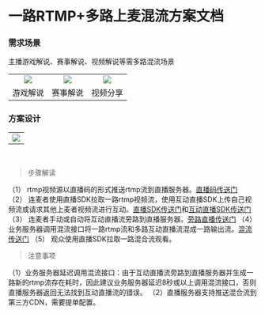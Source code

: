 # 一路RTMP+多路上麦混流方案文档

### 需求场景

主播游戏解说、赛事解说、视频解说等需多路混流场景

||||
:-----:|:-----:|:-----:
![](https://mc.qcloudimg.com/static/img/81bbf05065bdbeac8dbbc48e17131e93/2.png)|![](https://mc.qcloudimg.com/static/img/ca04c477a4338b4752b1cf6ab44121cd/3.png)|![](https://mc.qcloudimg.com/static/img/feff9b2df5797d0a9fb82286e62304c0/1.png)
游戏解说|赛事解说|视频分享

### 方案设计

||
:-----:|
![](https://mc.qcloudimg.com/static/img/0e459b3bb1e12af56f7c65df97c4402a/4.png)|


 
> 步骤解读

（1） rtmp视频源以直播码的形式推送rtmp流到直播服务器。[直播码传送门](https://www.qcloud.com/document/product/267/5956)</br>
（2） 连麦者使用直播SDK拉取一路rtmp视频流，使用互动直播SDK上传自己视频流或请求其他上麦者视频流进行互动。[直播SDK传送门](https://www.qcloud.com/document/product/267)和[互动直播SDK传送门](https://github.com/zhaoyang21cn/ILiveSDK_iOS_Suixinbo)
（3） 连麦者手动或自动将互动直播流旁路到直播服务器。[旁路直播传送门](https://www.qcloud.com/document/product/268/8560)
（4） 业务服务器调用混流接口将一路rtmp流和多路互动直播流混成一路输出流。[混流传送门](https://www.qcloud.com/document/product/267/8832)
（5） 观众使用直播SDK拉取一路混合流观看。


> 注意事项

（1）业务服务器延迟调用混流接口：由于互动直播流旁路到直播服务器并生成一路新的rtmp流存在耗时，因此建议业务服务器延迟8秒或以上调用混流接口，否则直播服务器返回无法找到互动直播流的错误。
（2）直播服务器支持推送混合流到第三方CDN，需要提单配置。
